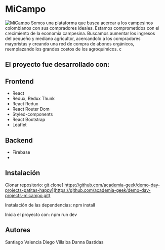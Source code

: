 # MiCampo

[![MiCampo](https://res.cloudinary.com/villalbad10/image/upload/v1657638689/micampo/IMG_1657638185108_1_o8gzy3.png "MiCampo")](https://res.cloudinary.com/villalbad10/image/upload/v1657638689/micampo/IMG_1657638185108_1_o8gzy3.png "MiCampo")
Somos una plataforma que busca acercar a los campesinos colombianos con sus compradores ideales. Estamos comprometidos con el crecimiento de la economía campesina.
Buscamos aumentar los ingresos del pequeño y mediano agricultor, acercandolo a los compradores mayoristas y creando una red de compra de abonos orgánicos, reemplazando los grandes costos de los agroquímicos. 
c
## El proyecto fue desarrollado con:

## Frontend
-  React
-  Redux, Redux  Thunk
-  React Redux
-  React Router Dom
-  Styled-components
-  React Bootstrap
-  Leaflet


## Backend
- Firebase
- 
## Instalación
Clonar repositorio:
git clone[ https://github.com/academia-geek/demo-day-projects-patitas-happy](https://github.com/academia-geek/demo-day-projects-micampo.git)

Instalación de las dependencias:
npm install

Inicia el proyecto con:
npm run dev



## Autores
Santiago Valencia
Diego Villalba
Danna Bastidas

